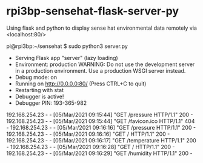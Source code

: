 # rpi3bp-sensehat-flask-server-py
Using flask and python to display sense hat environmental data remotely via &lt;localhost:80/>

pi@rpi3bp:~/sensehat $ sudo python3 server.py 

 * Serving Flask app "server" (lazy loading)
 * Environment: production
   WARNING: Do not use the development server in a production environment.
   Use a production WSGI server instead.
 * Debug mode: on
 * Running on http://0.0.0.0:80/ (Press CTRL+C to quit)
 * Restarting with stat
 * Debugger is active!
 * Debugger PIN: 193-365-982


192.168.254.23 - - [05/Mar/2021 09:15:44] "GET /pressure HTTP/1.1" 200 -
192.168.254.23 - - [05/Mar/2021 09:15:44] "GET /favicon.ico HTTP/1.1" 404 -
192.168.254.23 - - [05/Mar/2021 09:16:16] "GET /pressure HTTP/1.1" 200 -
192.168.254.23 - - [05/Mar/2021 09:16:16] "GET / HTTP/1.1" 200 -
192.168.254.23 - - [05/Mar/2021 09:16:17] "GET /temperature HTTP/1.1" 200 -
192.168.254.23 - - [05/Mar/2021 09:16:28] "GET / HTTP/1.1" 200 -
192.168.254.23 - - [05/Mar/2021 09:16:29] "GET /humidity HTTP/1.1" 200 -


